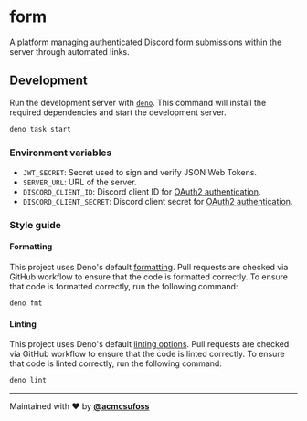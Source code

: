 # form

A platform managing authenticated Discord form submissions within the server
through automated links.

## Development

Run the development server with [`deno`](https://deno.land/x/install). This
command will install the required dependencies and start the development server.

```sh
deno task start
```

### Environment variables

- `JWT_SECRET`: Secret used to sign and verify JSON Web Tokens.
- `SERVER_URL`: URL of the server.
- `DISCORD_CLIENT_ID`: Discord client ID for
  [OAuth2 authentication](https://discord.com/developers/docs/topics/oauth2).
- `DISCORD_CLIENT_SECRET`: Discord client secret for
  [OAuth2 authentication](https://discord.com/developers/docs/topics/oauth2).

### Style guide

#### Formatting

This project uses Deno's default
[formatting](https://deno.land/manual/tools/formatter). Pull requests are
checked via GitHub workflow to ensure that the code is formatted correctly. To
ensure that code is formatted correctly, run the following command:

```sh
deno fmt
```

#### Linting

This project uses Deno's default
[linting options](https://deno.land/manual/tools/linter). Pull requests are
checked via GitHub workflow to ensure that the code is linted correctly. To
ensure that code is linted correctly, run the following command:

```sh
deno lint
```

---

Maintained with ❤️ by [**@acmcsufoss**](https://oss.acmcsuf.com/)
